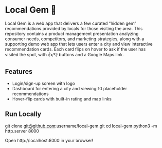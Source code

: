 # Local Gem 💎

Local Gem is a web app that delivers a few curated “hidden gem” recommendations provided by locals for those visiting the area. This repository contains a product management presentation analyzing consumer needs, competitors, and marketing strategies, along with a supporting demo web app that lets users enter a city and view interactive recommendation cards. Each card flips on hover to ask if the user has visited the spot, with 👍/👎 buttons and a Google Maps link.

## Features
- Login/sign-up screen with logo  
- Dashboard for entering a city and viewing 10 placeholder recommendations  
- Hover-flip cards with built-in rating and map links

## Run Locally
git clone git@github.com:username/local-gem.git
cd local-gem
python3 -m http.server 8000

Open http://localhost:8000 in your browser!
